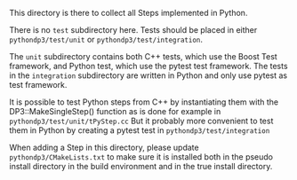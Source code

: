 [//]: # "Copyright (C) 2022 ASTRON (Netherlands Institute for Radio Astronomy"
[//]: # "SPDX-License-Identifier: GPL-3.0-or-later"

This directory is there to collect all Steps implemented in Python.

There is no `test` subdirectory here. Tests should be placed in
either `pythondp3/test/unit` or `pythondp3/test/integration`.

The `unit` subdirectory contains both C++ tests, which use the Boost Test framework,
and Python test, which use the pytest test framework. The tests in the `integration`
subdirectory are written in Python and only use pytest as test framework.

It is possible to test Python steps from C++ by
instantiating them with the DP3::MakeSingleStep() function
as is done for example in `pythondp3/test/unit/tPyStep.cc`
But it probably more convenient to test them in Python 
by creating a pytest test in `pythondp3/test/integration`

When adding a Step in this directory, please update `pythondp3/CMakeLists.txt`
to make sure it is installed both in the pseudo install directory in the build
environment and in the true install directory.

